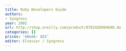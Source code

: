 ```yaml
---
title: Ruby Developers Guide
authors:
- Syngress
year: 2002
url: http://shop.oreilly.com/product/9781928994640.do
categories: []
prices: 'ebook: $52'
editor: Elsevier / Syngress
---
```

